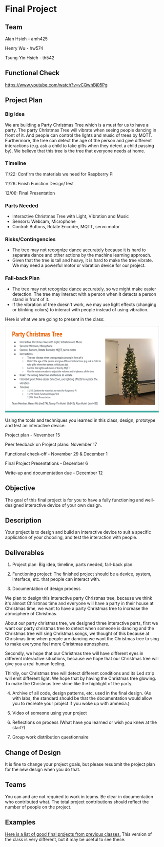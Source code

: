 # Final Project


## Team

Alan Hsieh - amh425

Henry Wu - hw574

Tsung-Yin Hsieh - th542

## Functional Check

https://www.youtube.com/watch?v=vCQwhBj05Pg


## Project Plan

### Big Idea

We are building a Party Christmas Tree which is a must for us to have a party. The party Christmas Tree will vibrate when seeing people dancing in front of it. And people can control the lights and music of trees by MQTT. Furthermore, the tree can detect the age of the person and give different interactions (e.g. ask a child to take gifts when they detect a child passing by). We believe that this tree is the tree that everyone needs at home.

### Timeline

11/22: Confirm the materials we need for Raspberry Pi

11/29: Finish Function Design/Test

12/06: Final Presentation

### Parts Needed

- Interactive Christmas Tree with Light, Vibration and Music
- Sensors: Webcam, Microphone
- Control: Buttons, Rotate Encoder, MQTT, servo motor


### Risks/Contingencies

- The tree may not recognize dance accurately because it is hard to separate dance and other actions by the machine learning approach.
- Given that the tree is tall and heavy, it is hard to make the tree vibrate. We may need a powerful motor or vibration device for our project.

### Fall-back Plan
- The tree may not recognize dance accurately, so we might make easier detection. The tree may interact with a person when it detects a person stand in front of it.
- If the vibration of tree doesn't work, we may use light effects (changing or blinking colors) to interact with people instead of using vibration.

Here is what we are going to present in the class:

![This is an image](pic1.png)



Using the tools and techniques you learned in this class, design, prototype and test an interactive device.

Project plan - November 15

Peer feedback on Project plans: November 17

Functional check-off - November 29 & December 1

Final Project Presentations - December 6

Write-up and documentation due - December 12

## Objective

The goal of this final project is for you to have a fully functioning and well-designed interactive device of your own design.
 
## Description
Your project is to design and build an interactive device to suit a specific application of your choosing, and test the interaction with people. 

## Deliverables

1. Project plan: Big idea, timeline, parts needed, fall-back plan.

2. Functioning project: The finished project should be a device, system, interface, etc. that people can interact with.

3. Documentation of design process

We plan to design this interactive party Christmas tree, because we think it's almost Christmas time and everyone will have a party in their house at Christmas time, we want to have a party Christmas tree to increase the atmosphere of Christmas.

About our party christmas tree, we designed three interactive parts, first we want our party christmas tree to detect when someone is dancing and the Christmas tree will sing Christmas songs, we thought of this because at Christmas time when people are dancing we want the Christmas tree to sing to make everyone feel more Christmas atmosphere.

Secondly, we hope that our Christmas tree will have different eyes in different interactive situations, because we hope that our Christmas tree will give you a real human feeling.

Thirdly, our Christmas tree will detect different conditions and its Led strip will emit different light. We hope that by having the Christmas tree glowing. To make the Christmas tree shine like the highlight of the party.


4. Archive of all code, design patterns, etc. used in the final design. (As with labs, the standard should be that the documentation would allow you to recreate your project if you woke up with amnesia.)
5. Video of someone using your project
6. Reflections on process (What have you learned or wish you knew at the start?)

7. Group work distribution questionnaire

## Change of Design

It is fine to change your project goals, but please resubmit the project plan for the new design when you do that.


## Teams

You can and are not required to work in teams. Be clear in documentation who contributed what. The total project contributions should reflect the number of people on the project.

## Examples

[Here is a list of good final projects from previous classes.](https://github.com/FAR-Lab/Developing-and-Designing-Interactive-Devices/wiki/Previous-Final-Projects)
This version of the class is very different, but it may be useful to see these.
